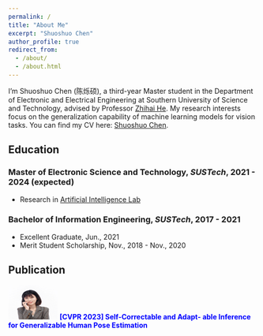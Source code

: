 ```yaml
---
permalink: /
title: "About Me"
excerpt: "Shuoshuo Chen"
author_profile: true
redirect_from: 
  - /about/
  - /about.html
---
```


I’m Shuoshuo Chen (陈烁硕), a third-year Master student in the Department of Electronic and Electrical Engineering at Southern University of Science and Technology, advised by Professor [Zhihai He](https://www.sustech.edu.cn/en/faculties/zhihaihe.html). My research interests focus on the generalization capability of machine learning models for vision tasks. You can find my CV here: [Shuoshuo Chen](../files/ShuoshuoChen_CV.pdf).

## Education

### Master of Electronic Science and Technology, *SUSTech*, 2021 - 2024 (expected)
- Research in [Artificial Intelligence Lab](https://nkdailab.github.io/ )

### Bachelor of Information Engineering, *SUSTech*, 2017 - 2021
- Excellent Graduate, Jun., 2021
- Merit Student Scholarship, Nov., 2018 - Nov., 2020

## Publication
<img src="../images/shuoshuochen.jpg" alt="示例图片" width="100" height="70"> <span style="color: blue;"> **\[CVPR 2023\] Self-Correctable and Adapt-
able Inference for Generalizable Human Pose Estimation**</span>






